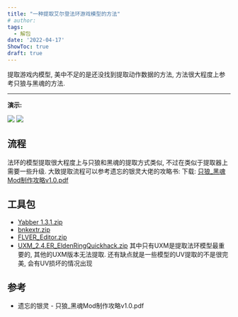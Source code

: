 ```yaml
---
title: "一种提取艾尔登法环游戏模型的方法"
# author: 
tags:
  - 解包
date: '2022-04-17'
ShowToc: true
draft: true
---
```

提取游戏内模型, 美中不足的是还没找到提取动作数据的方法, 方法很大程度上参考只狼与黑魂的方法.
<!--more-->

---
**演示:**

![](https://dynais-imh-hub.oss-cn-hangzhou.aliyuncs.com/img/202204170142920.png?x-oss-process=image/format,jpg/interlace,1#center)
![](https://dynais-imh-hub.oss-cn-hangzhou.aliyuncs.com/img/202204170142857.png?x-oss-process=image/format,jpg/interlace,1#center)


## 流程
法环的模型提取很大程度上与只狼和黑魂的提取方式类似, 不过在类似于提取器上需要一些升级.
大致提取流程可以参考遗忘的银灵大佬的攻略书:
下载: [只狼_黑魂Mod制作攻略v1.0.pdf](http://dynais-imh-hub.oss-cn-hangzhou.aliyuncs.com/storage/%E5%8F%AA%E7%8B%BC_%E9%BB%91%E9%AD%82Mod%E5%88%B6%E4%BD%9C%E6%94%BB%E7%95%A5v1.0.pdf)

## 工具包
- [Yabber 1.3.1.zip](http://dynais-imh-hub.oss-cn-hangzhou.aliyuncs.com/storage/Yabber%201.3.1.zip)
- [bnkextr.zip](http://dynais-imh-hub.oss-cn-hangzhou.aliyuncs.com/storage/bnkextr.zip)
- [FLVER_Editor.zip](http://dynais-imh-hub.oss-cn-hangzhou.aliyuncs.com/storage/FLVER_Editor.zip)
- [UXM_2.4.ER_EldenRingQuickhack.zip](http://dynais-imh-hub.oss-cn-hangzhou.aliyuncs.com/storage/UXM_2.4.ER_EldenRingQuickhack.zip)
其中只有UXM是提取法环模型最重要的, 其他的UXM版本无法提取.
还有缺点就是一些模型的UV提取的不是很完美, 会有UV损坏的情况出现

## 参考
- 遗忘的银灵 - 只狼_黑魂Mod制作攻略v1.0.pdf